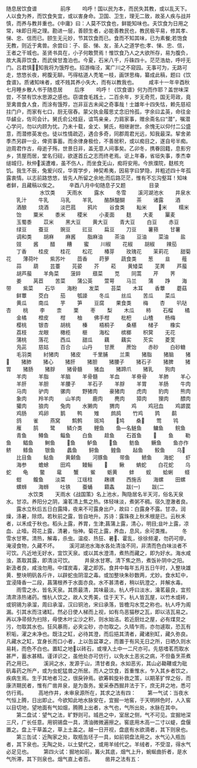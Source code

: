 <!-- { "loadSidebar": true } -->
随息居饮食谱
　　
　　前序
　　呜呼！国以民为本，而民失其教，或以乱天下。人以食为养，而饮食失宜，或以害身命。卫国、卫生，理无二致，故圣人疾与战并慎，而养与教并重也。《中庸》曰：人莫不饮食也，鲜能知味也。夫饮食为日用之常，味即日用之理。勘进一层，善颐生者，必能善教民也，教民极平易，修其孝、悌、忠、信而已。颐生无元妙，节其饮食而已。食而不知其味，已为素餐;若饱食无教，则近于禽兽。余尝曰：子、臣、悌、友，圣人之道学也;孝、悌、忠、信，王者之干城也。圣贤书具在，小子何敢赘焉！惟饮食乃人之大欲所存，易为腹负，故大禹菲饮食，而武侯甘澹泊也。今夏，石米八千，斤硃四十。茫茫浩劫，呼吁无门。吕君慎􌔵，知我将为饿殍也。招游梅泾，寓广川之不窥园。无事可为，无路可走，悠悠长夜，枵腹无聊。丐得枯道人秃笔一枝，画饼思梅，纂成此稿，题曰《饮食谱》。质诸知味者，或不贱其养小失大，而有以教我也。
　　咸丰十一年辛酉秋七月睡乡散人书于随息居
　　后序
　　呜呼！《饮食谱》何为而作耶？盖世味深尝，不禁有饮水思源之感也。窃谓食毛践土，二百余年，岁无奇荒，国无苛政，竟至禽兽食人食，而涂有饿殍，岂非亘古未闻之奇事哉！士雄年十四失怙，赖先慈祒拄门户，而家有七口，厨无宿舂。蒙父执金履思丈念旧怜孤，字余曰孟英，命往金华鹾业，佐司会计。舅氏俞公桂庭，谊笃亲亲，力肩家事，赠余斋名曰“潜”，嘱潜心学问，勿以内顾为忧。乃未十载，金丈、舅氏，相继谢世。余愧无以仰付二公盛意，而潜修英发也。徒以性情疏迈，遇合多奇，同郡周君光远，知我最深。挈舍弟季杰另辟一业，俾资事蓄。而余律身极俭，不善居积，或以痴目之，遂自号半痴。迨周君作古，母逝子殇，世景日非，盖无意人间事矣。乙卯冬，携眷回籍，息影穷乡，赁屋而居，堂名归砚，欲遂首丘之志而终老焉。讵上年春，省垣失事，季杰幸缒城归，秋仲􎤪溪遭难，虽不伤人，而坐食无山，痴将安用。今旅濮院，麸核充饥。我生不辰，兔爰兴叹，华胥学步，神契希夷，因易字曰梦隐，并粗述四十年孤露衷情。以志前路悠悠，皆先人所留之余地;而后路茫茫，惟有不忘沟壑耳！知味者鲜，且藏稿以俟之。
　　辛酉八月中旬随息子又题
　　
　　目录
　　
　　
　　水饮类
　　天雨水
　　露水
　　冬雪
　　溪河湖池水
　　井泉水
　　乳汁
　　牛乳
　　马乳
　　羊乳
　　酪酥醍醐
　　茶
　　诸露
　　酒
　　酒酿
　　烧酒
　　淡巴菰
　　鸦片
　　谷食类
　　籼米
　　􏜵米
　　糯米
　　饴
　　粟米
　　黍米
　　稷米
　　小麦面
　　麸
　　大麦
　　罺麦
　　玉蜀黍
　　苡米
　　黑大豆
　　黄大豆
　　青大豆
　　白豆
　　赤豆
　　绿豆
　　蚕豆
　　豌豆
　　豇豆
　　扁豆
　　刀豆
　　薯蓣
　　甘薯
　　调和类
　　胡麻
　　麻酱
　　脂麻油
　　茶油
　　豆油
　　菜油
　　盐
　　豉
　　酱
　　醋
　　糟
　　蜜
　　川椒
　　花椒
　　胡椒
　　辣茄
　　丁香
　　桂皮
　　桂花
　　松花
　　椿芽
　　玫瑰花
　　茉莉花
　　甜菊花
　　薄荷叶
　　紫苏叶
　　茴香
　　莳萝
　　蔬食类
　　葱
　　韭
　　薤
　　蒜
　　葫
　　芸薹
　　芫荽
　　芥
　　菘
　　黄矮菜
　　芜菁
　　芦菔
　　胡芦菔
　　羊角菜
　　菠錊
　　蘈菜
　　苋
　　同蒿
　　芹
　　荠
　　姜
　　莴苣
　　苦菜
　　蒲公英
　　萱萼
　　马兰
　　蒲
　　踭
　　海带
　　紫菜
　　石华
　　海粉
　　发菜
　　苔菜
　　木耳
　　香蕈
　　蘑菇
　　鲜蕈
　　茭白
　　茄
　　瓠譹
　　冬瓜
　　丝瓜
　　苦瓜
　　菜瓜
　　黄瓜
　　南瓜
　　芋
　　笋
　　豆腐
　　果食类
　　梅
　　杏
　　叭哒杏
　　桃
　　李
　　柰
　　栗
　　枣
　　梨
　　木瓜
　　柿
　　石榴
　　橘
　　金橘
　　橙皮
　　柑
　　柚
　　佛手柑
　　枇杷
　　山楂
　　杨梅
　　樱桃
　　银杏
　　胡桃
　　榛
　　梧桐子
　　桑椹
　　槠子
　　橡实
　　荔枝
　　龙眼
　　橄榄
　　榧
　　海松
　　槟榔
　　枳蓂
　　无花
　　蒲桃
　　落花
　　西瓜
　　甜瓜
　　藕
　　藕实
　　芡实
　　菱芰
　　凫茈
　　慈姑
　　百合
　　山丹
　　甘蔗
　　蔗饴
　　赤砂
　　白砂糖
　　毛羽类
　　紂猪肉
　　猪皮
　　千里脯
　　兰熏
　　猪脂
　　猪脑
　　猪􍰴
　　猪肺
　　猪心
　　猪肝
　　猪胆
　　猪腰子
　　猪石子
　　猪脾
　　猪胃
　　猪肠
　　猪脬
　　猪骨髓
　　猪血
　　猪蹄爪
　　猪乳
　　狗肉
　　羊肉
　　羊脂
　　羊脑
　　羊骨髓
　　羊血
　　羊脊骨
　　羊肺
　　羊心
　　羊肝
　　羊胆
　　羊腰子
　　羊石子
　　羊脬
　　羊胃
　　羊肠
　　牛肉
　　马肉
　　驴肉
　　骡肉
　　野猪肉
　　豪猪肉
　　虎肉
　　豹肉
　　熊肉
　　象肉
　　羚羊肉
　　山羊肉
　　鹿肉
　　麂肉
　　獐肉
　　狸肉
　　醥肉
　　獾肉
　　狼肉
　　兔肉
　　水獭肉
　　猬肉
　　鸡
　　鸡冠血
　　鸡謜罠
　　鸡肠
　　鸡卵
　　鹅
　　鸭
　　雉
　　鹧鸪
　　竹鸡
　　鹑
　　鹬
　　鸽
　　雀
　　燕窝
　　鹪鹩
　　斑鸠
　　􍠡鸠
　　桑􍠷
　　莺
　　鸨
　　雁
　　鹄
　　鹭
　　鳞介类
　　鲤鱼
　　鱼—名鲢鱼
　　鳙鱼
　　鲩鱼
　　青鱼
　　鳟鱼
　　鲻鱼
　　白鱼
　　趝鱼
　　石首鱼
　　􏮪
　　鱼
　　勒鱼
　　鲳鱼
　　鲥鱼
　　􋼲鱼
　　鲈鱼
　　􍬧鱼
　　鲂鱼
　　鳜鱼
　　鱼亦作鲚
　　鲦鱼
　　银鱼
　　蠡鱼
　　鲟鱼
　　鳇鱼
　　趈鱼
　　鲛鱼
　　乌􏮦
　　比目鱼
　　鲇鱼
　　黄颡鱼
　　河豚鱼
　　带鱼
　　鲼鱼
　　海蛇
　　虾
　　海参
　　蟾蜍
　　田鸡
　　鳗鲡
　　􍼳
　　鳅
　　蚺蛇
　　白花蛇
　　乌蛇
　　龟
　　鳖
　　鼋
　　蟹
　　鲎
　　蛎黄
　　蚌
　　蚬
　　蛤蜊
　　蛏
　　蚶
　　鳆鱼
　　淡菜
　　江瑶柱
　　趜禩
　　西施舌
　　海螺
　　田螺
　　螺蛳
　　海蛳
　　吐铁
　　蚕蛹
　　蘔螽
　　跋(一)
　　跋(二
　　
　　水饮类
　　天雨水《战国策》名上池水，陶隐居名半天河，俗名天泉水。甘凉。养阳分之阴，瀹茗清上焦之热。体轻味淡，煮粥不稠。宿久澄澈者良。
　　露水立秋后五日白露降，夜来不可露身出户，故曰：白露身不露。甘凉。润燥，涤暑，除烦。若秋前之露，皆自地升。苏诗：露珠夜上秋禾根是已。云秋禾者，以禾成于秋也。稻头上露，养胃，生津;菖蒲上露，清心，明目;韭叶上露，凉血、止噎。荷花上露，清暑，怡神。菊花上露，养血，息风，余可类推。
　　冬雪水甘寒。清热，解毒，杀虫。温疫、热狂、暑􏧩、霍乱，徐徐频灌，勿药可瘳。淹浸食物，久藏不坏。
　　溪河湖池水海水各处清浊不同，非清而色白味淡者不可饮。凡近地无好水，宜饮天泉。或以其水澄清，煮热而藏之，即为好水。海水咸浊，蒸取其露，即清淡可饮。
　　井泉水甘寒。清下焦之热，煮饭补阴中之阳。新汲者良，咸浊勿用。中煤炭毒，灌之即苏。食井中每年五月五日午时，入整块雄黄、整块明矾各斤许，以辟蛇虫阴湿之毒。或加整块朱砂数两，尤妙。食水缸中，宜浸降香一二段，菖蒲根养于水面亦良。水不甚清者，稍以矾澄之，并解水毒。
　　雨雪之水，皆名天泉。其质最清，其味最淡。杭人呼曰淡水，瀹茗最良，宜煎清肃涤热诸药。惟杭人饮之，故人文秀美，佳于天下。杭人皆瓦屋，以竹木或砖，或铜锡为承溜，周曰承溜，汉曰铜池，宋曰承落，皆檐沟水苋之称也。杭人呼为阁漏。引其水而注诸缸。然必日使人梯而上视，如有鸟恶猫秽之瓦，即以洁瓦易之。再以净帚频为扫除，毋使木叶尘沙之积，则水始洁。若近厨灶之屋，必有煤炱之污，勿取其水也。狂风暴雨，必夹尘砂，亦勿取之。久晴乍雨，亦勿遽取，恐瓦有积垢，濯之未净也。既注之缸，必待其澄，而后挹其清者，藏诸别缸，藏久弥良。凡藏水之缸，宜身长而口小者，上以缶盆罩之，而置于有风无日之所，日晒久则水易耗，而色不白也。置缸之地􏧦以砖石，或埋入土中一二尺亦可。先慈嗜茗而取水甚严，蓄水甚精。谨详识之，虽他处亦可仿行，以免水土恶劣之病，不但备烹茶煮药之用已。
　　溪涧之水，发源于山，清甘者良。水如恶劣，其山必耡鞻或为砒矾毒药之所产，或为虫蛇猛兽之所居。而人之饮食，首重惟水，乍入其乡者饮之，疾病生焉。生于其地者习之，很戾钟焉。欲筹斡旋补救之策，以期革犷悍之俗，而康济期民者，惟有广凿井泉，是为亟务。爰采泰西掘井法于下，庶无井之地，悉可仿行焉。
　　高地作井，未审泉源所在，其求之法有四：
　　第一气试：当夜水气恒上腾，日出即止。今欲知此地水脉安在，宜掘一地窖，于天明辨色时，人入窖以目切地，望地面有气如烟，腾腾上出者，水气也，气所出处，水脉在其中。
　　第二盘试：望气之法，旷野则可。城邑之中，室居之侧，气不可见。宜掘地深三尺，广长任意。用铜锡盘一具，清油微微遍擦之。窖底用木高一二寸以蝭，盘偃置之。盘上干草盖之，草上土盖之。越一日开视，盘底有水欲滴者，其下则泉也。
　　第三缶试：近陶家之处，取瓶缶坯子一具，如前铜盘法用之。水气沁入瓶缶者，其下泉也。无陶之处，以土甓代之，或用羊绒代之。羊绒者，不受湿，得水气必足见也。
　　第四火试：掘地如前，篝火其底，烟气上升，蜿蜒曲折者，是水气所滞，其下则泉也。烟气直上者否。
　　凿井之法有五：

